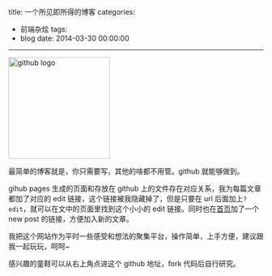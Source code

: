 title: 一个所见即所得的博客
categories:
  - 前端杂烩
tags:
  - blog
date: 2014-03-30 00:00:00
---


<img src="http://hi.barretlee.com/imgs/shares/github-logo.png" style="width:200px;height:200px" alt="github logo" />

最简单的博客就是，你只需要写，其他的啥都不用管。github 就能够做到。

gihub pages 生成的页面和存放在 github 上的文件存在对应关系，我为每篇文章都加了对应的 edit 链接，这个链接被我隐藏掉了，但是只要在 url 后面加上`?edit`，就可以在文中的页面里找到这个小小的 edit 链接。同时也在[首页](/)加了一个 new post 的链接，方便加入新的文章。

我把这个网站作为平时一些感受和想法的聚集平台，操作简单，上手方便，建议跟我一起玩玩，呵呵~

感兴趣的童鞋可以从右上角点进这个 github 地址，fork 代码后自行研究。
